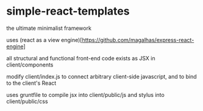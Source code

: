 # simple-react-templates
the ultimate minimalist framework  
  
uses (react as a view engine)[https://github.com/magalhas/express-react-engine]  
  
all structural and functional front-end code exists as JSX in client/components  
  
modify client/index.js to connect arbitrary client-side javascript, and to bind to the client's React  
  
uses gruntfile to compile jsx into client/public/js and stylus into client/public/css